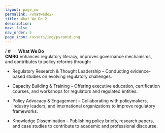 ```yaml
---
layout: page_vu
permalink: /whatwedo2/
title: What We Do 2
description:
nav: false
nav_order: 5
page_icon: /assets/img/pyramid.png
---
```

/ # $\quad$ <strong>What We Do</strong>
\
**CMRG** enhances regulatory literacy, improves governance mechanisms, and contributes to policy reforms through:

+ Regulatory Research & Thought Leadership – Conducting evidence-based studies on evolving regulatory challenges.

+ Capacity Building & Training – Offering executive education, certification courses, and workshops for regulators and regulated entities.

+ Policy Advocacy & Engagement – Collaborating with policymakers, industry leaders, and international organizations to improve regulatory frameworks.

+ Knowledge Dissemination – Publishing policy briefs, research papers, and case studies to contribute to academic and professional discourse.
